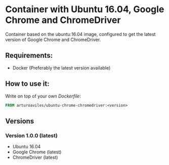 # Container with Ubuntu 16.04, Google Chrome and ChromeDriver

Container based on the ubuntu:16.04 image, configured to get the latest version of Google Chrome and ChromeDriver.

## Requirements:

* Docker (Preferably the latest version available)

## How to use it:

Write on top of your own *Dockerfile*:

```Dockerfile
FROM arturoaviles/ubuntu-chrome-chromedriver:<version>
```

## Versions

### Version 1.0.0 (latest)

* Ubuntu 16.04
* Google Chrome (latest)
* ChromeDriver (latest)

